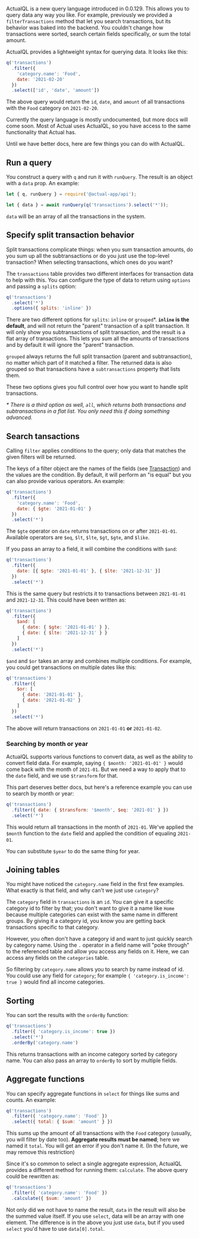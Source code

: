 ActualQL is a new query language introduced in 0.0.129. This allows you to query data any way you like. For example, previously we provided a `filterTransactions` method that let you search transactions, but its behavior was baked into the backend. You couldn't change how transactions were sorted, search certain fields specifically, or sum the total amount.

ActualQL provides a lightweight syntax for querying data. It looks like this:

```js
q('transactions')
  .filter({ 
    'category.name': 'Food',
    date: '2021-02-20'
  })
  .select(['id', 'date', 'amount'])
```

The above query would return the `id`, `date`, and `amount` of all transactions with the `Food` category on `2021-02-20`.

Currently the query language is mostly undocumented, but more docs will come soon. Most of Actual uses ActualQL, so you have access to the same functionality that Actual has.

Until we have better docs, here are few things you can do with ActualQL.

## Run a query

You construct a query with `q` and run it with `runQuery`. The result is an object with a `data` prop. An example:

```js
let { q, runQuery } = require('@actual-app/api');

let { data } = await runQuery(q('transactions').select('*'));
```

`data` will be an array of all the transactions in the system.

## Specify split transaction behavior

Split transactions complicate things: when you sum transaction amounts, do you sum up all the subtransactions or do you just use the top-level transaction? When selecting transactions, which ones do you want?

The `transactions` table provides two different interfaces for transaction data to help with this. You can configure the type of data to return using `options` and passing a `splits` option:

```js
q('transactions')
  .select('*')
  .options({ splits: 'inline' })
```

There are two different options for `splits`: `inline` or `grouped`<super>*</super>. **`inline` is the default**, and will not return the "parent" transaction of a split transaction. It will only show you subtransactions of split transaction, and the result is a flat array of transactions. This lets you sum all the amounts of transactions and by default it will ignore the "parent" transaction.

`grouped` always returns the full split transaction (parent and subtransaction), no matter which part of it matched a filter. The returned data is also grouped so that transactions have a `subtransactions` property that lists them.

These two options gives you full control over how you want to handle split transactions.

_* There is a third option as well, `all`, which returns both transactions and subtransactions in a flat list. You only need this if doing something advanced._

## Search tansactions

Calling `filter` applies conditions to the query; only data that matches the given filters will be returned.

The keys of a filter object are the names of the fields (see [Transaction](/docs/developers/API/#transaction)) and the values are the condition. By default, it will perform an "is equal" but you can also provide various operators. An example:

```js
q('transactions')
  .filter({ 
    'category.name': 'Food',
    date: { $gte: '2021-01-01' }
  })
  .select('*')
```

The `$gte` operator on `date` returns transactions on or after `2021-01-01`. Available operators are `$eq`, `$lt`, `$lte`, `$gt`, `$gte`, and `$like`.

If you pass an array to a field, it will combine the conditions with `$and`:

```js
q('transactions')
  .filter({
    date: [{ $gte: '2021-01-01' }, { $lte: '2021-12-31' }]
  })
  .select('*')
```

This is the same query but restricts it to transactions between `2021-01-01` and `2021-12-31`. This could have been written as:

```js
q('transactions')
  .filter({ 
    $and: [
      { date: { $gte: '2021-01-01' } },
      { date: { $lte: '2021-12-31' } }
    ]
  })
  .select('*')
```

`$and` and `$or` takes an array and combines multiple conditions. For example, you could get transactions on multiple dates like this:

```js
q('transactions')
  .filter({ 
    $or: [
      { date: '2021-01-01' },
      { date: '2021-01-02' }
    ]
  })
  .select('*')
```

The above will return transactions on `2021-01-01` **or** `2021-01-02`.

### Searching by month or year

ActualQL supports various functions to convert data, as well as the ability to convert field data. For example, saying `{ $month: '2021-01-01' }` would come back with the month of `2021-01`. But we need a way to apply that to the `date` field, and we use `$transform` for that.

This part deserves better docs, but here's a reference example you can use to search by month or year:

```js
q('transactions')
  .filter({ date: { $transform: '$month', $eq: '2021-01' } })
  .select('*')
```

This would return all transactions in the month of `2021-01`. We've applied the `$month` function to the `date` field and applied the condition of equaling `2021-01`.

You can substitute `$year` to do the same thing for year.

## Joining tables

You might have noticed the `category.name` field in the first few examples. What exactly is that field, and why can't we just use `category`?

The `category` field in `transactions` is an `id`. You can give it a specific category id to filter by that; you don't want to give it a name like `Home` because multiple categories can exist with the same name in different groups. By giving it a category id, you know you are getting back transactions specific to that category.

However, you often don't have a category id and want to just quickly search by category name. Using the `.` operator in a field name will "poke through" to the referenced table and allow you access any fields on it. Here, we can access any fields on the `categories` table.

So filtering by `category.name` allows you to search by name instead of id. You could use any field for `category`; for example `{ 'category.is_income': true }` would find all income categories.

## Sorting

You can sort the results with the `orderBy` function:

```js
q('transactions')
  .filter({ 'category.is_income': true })
  .select('*')
  .orderBy('category.name')
```

This returns transactions with an income category sorted by category name. You can also pass an array to `orderBy` to sort by multiple fields.

## Aggregate functions

You can specify aggregate functions in `select` for things like sums and counts. An example:

```js
q('transactions')
  .filter({ 'category.name': 'Food' })
  .select({ total: { $sum: 'amount' } })
```

This sums up the amount of all transactions with the `Food` category (usually, you will filter by date too). **Aggregate results must be named**; here we named it `total`. You will get an error if you don't name it. (In the future, we may remove this restriction)

Since it's so common to select a single aggregate expression, ActualQL provides a different method for running them: `calculate`. The above query could be rewritten as:

```js
q('transactions')
  .filter({ 'category.name': 'Food' })
  .calculate({ $sum: 'amount' })
```

Not only did we not have to name the result, `data` in the result will also be the summed value itself. If you use `select`, data will be an array with one element. The difference is in the above you just use `data`, but if you used `select` you'd have to use `data[0].total`.